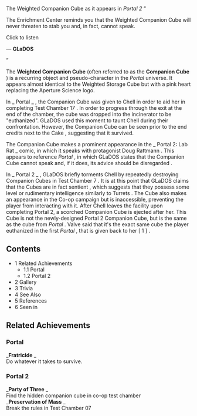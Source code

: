 The Weighted Companion Cube as it appears in _Portal 2_ “

The Enrichment Center reminds you that the Weighted Companion Cube will never
threaten to stab you and, in fact, cannot speak.  

Click to listen

— **GLaDOS**

”  
  
The **Weighted Companion Cube** (often referred to as the **Companion Cube** )
is a recurring object and pseudo-character in the _Portal_ universe. It
appears almost identical to the  Weighted Storage Cube  but with a pink heart
replacing the  Aperture Science  logo.

In _ Portal  _ , the Companion Cube was given to  Chell  in order to aid her
in completing  Test Chamber 17  .  In order to progress through the exit at
the end of the chamber, the cube was dropped into the  incinerator  to be
"euthanized".  GLaDOS  used this moment to taunt Chell during their
confrontation. However, the Companion Cube can be seen prior to the end
credits next to the  Cake  , suggesting that it survived.

The Companion Cube makes a prominent appearance in the _ Portal 2: Lab Rat  _
comic, in which it speaks with protagonist  Doug Rattmann  . This appears to
reference _Portal_ , in which GLaDOS states that the Companion Cube cannot
speak and, if it does, its advice should be  disregarded  .

In _ Portal 2  _ ,  GLaDOS briefly torments Chell by repeatedly destroying
Companion Cubes in  Test Chamber 7  . It is at this point that GLaDOS claims
that the Cubes are in fact  sentient  , which suggests that they possess some
level or rudimentary intelligence similarly to  Turrets  . The Cube also makes
an appearance in the  Co-op  campaign but is inaccessible, preventing the
player from interacting with it. After Chell leaves the facility upon
completing Portal 2, a scorched Companion Cube is ejected after her. This Cube
is not the newly-designed Portal 2 Companion Cube, but is the same as the cube
from _Portal_ . Valve said that it's the exact same cube the player euthanized
in the first _Portal_ , that is given back to her  [  1  ]  .

##  Contents

  * 1  Related Achievements 
    * 1.1  Portal 
    * 1.2  Portal 2 
  * 2  Gallery 
  * 3  Trivia 
  * 4  See Also 
  * 5  References 
  * 6  Seen in 

##  Related Achievements

###  Portal

_**Fratricide** _  
Do whatever it takes to survive.  
  
###  Portal 2

_**Party of Three** _  
Find the hidden companion cube in co-op test chamber  
_**Preservation of Mass** _  
Break the rules in Test Chamber 07  
  
